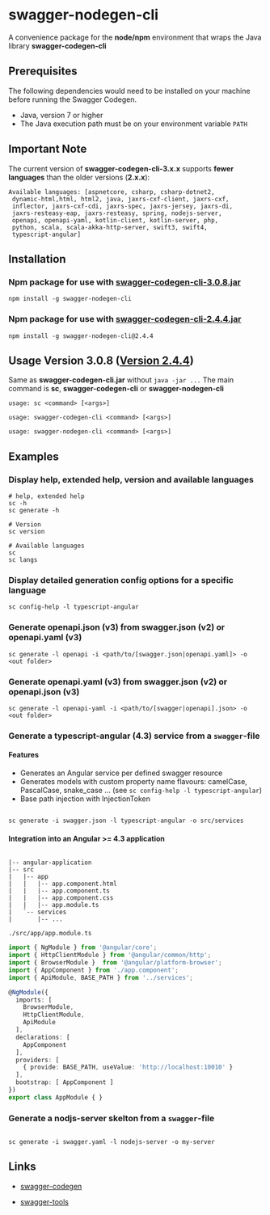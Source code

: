 # swagger-nodegen-cli

A convenience package for the **node/npm** environment that wraps the Java library 
**swagger-codegen-cli**

## Prerequisites

The following dependencies would need to be installed on your machine before running the Swagger Codegen.

- Java, version 7 or higher
- The Java execution path must be on your environment variable `PATH`

## Important Note
The current version of **swagger-codegen-cli-3.x.x** supports **fewer languages** ​​than the older versions (**2.x.x**):

```console
Available languages: [aspnetcore, csharp, csharp-dotnet2,
 dynamic-html,html, html2, java, jaxrs-cxf-client, jaxrs-cxf,
 inflector, jaxrs-cxf-cdi, jaxrs-spec, jaxrs-jersey, jaxrs-di,
 jaxrs-resteasy-eap, jaxrs-resteasy, spring, nodejs-server,
 openapi, openapi-yaml, kotlin-client, kotlin-server, php,
 python, scala, scala-akka-http-server, swift3, swift4,
 typescript-angular]
```

## Installation

### Npm package for use with [swagger-codegen-cli-3.0.8.jar](http://central.maven.org/maven2/io/swagger/codegen/v3/swagger-codegen-cli/3.0.8/swagger-codegen-cli-3.0.8.jar)

`npm install -g swagger-nodegen-cli`

### Npm package for use with [swagger-codegen-cli-2.4.4.jar](http://repo1.maven.org/maven2/io/swagger/swagger-codegen-cli/2.4.4/swagger-codegen-cli-2.4.4.jar)

`npm install -g swagger-nodegen-cli@2.4.4`

## Usage Version 3.0.8 ([Version 2.4.4](https://www.npmjs.com/package/swagger-nodegen-cli/v/2.4.4))

Same as **swagger-codegen-cli.jar** without `java -jar ...`
The main command is **sc**, **swagger-codegen-cli** or **swagger-nodegen-cli**

`usage: sc <command> [<args>]`

`usage: swagger-codegen-cli <command> [<args>]`

`usage: swagger-nodegen-cli <command> [<args>]`

## Examples

### Display help, extended help, version and available languages

```console
# help, extended help
sc -h
sc generate -h

# Version
sc version

# Available languages
sc
sc langs

```

### Display detailed generation config options for a specific language

```console
sc config-help -l typescript-angular
```

### Generate openapi.json (v3) from swagger.json (v2) or openapi.yaml (v3)

```console
sc generate -l openapi -i <path/to/[swagger.json|openapi.yaml]> -o <out folder>

```

### Generate openapi.yaml (v3) from swagger.json (v2) or openapi.json (v3)

```console
sc generate -l openapi-yaml -i <path/to/[swagger|openapi].json> -o <out folder>

```

### Generate a typescript-angular (4.3) service from a `swagger`-file

#### Features

- Generates an Angular service per defined swagger resource
- Generates models with custom property name flavours: camelCase, PascalCase, snake_case ... (see `sc config-help -l typescript-angular`)
- Base path injection with InjectionToken

```console

sc generate -i swagger.json -l typescript-angular -o src/services

```

#### Integration into an Angular >= 4.3 application

```tree

|-- angular-application
|-- src
|   |-- app
|   |   |-- app.component.html
|   |   |-- app.component.ts
|   |   |-- app.component.css
|   |   |-- app.module.ts
|   `-- services
|       |-- ...

```

`./src/app/app.module.ts`

```typescript
import { NgModule } from '@angular/core';
import { HttpClientModule } from '@angular/common/http';
import { BrowserModule }  from '@angular/platform-browser';
import { AppComponent } from './app.component';
import { ApiModule, BASE_PATH } from '../services';

@NgModule({
  imports: [
    BrowserModule,
    HttpClientModule,
    ApiModule
  ],
  declarations: [
    AppComponent
  ],
  providers: [
    { provide: BASE_PATH, useValue: 'http://localhost:10010' }
  ],
  bootstrap: [ AppComponent ]
})
export class AppModule { }

```

### Generate a nodjs-server skelton from a `swagger`-file

```console

sc generate -i swagger.yaml -l nodejs-server -o my-server

```

## Links

- [swagger-codegen](https://github.com/swagger-api/swagger-codegen)

- [swagger-tools](https://swagger.io/docs/swagger-tools/)

